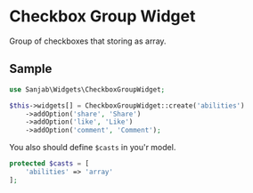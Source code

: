 # Checkbox Group Widget

Group of checkboxes that storing as array.

## Sample
```php
use Sanjab\Widgets\CheckboxGroupWidget;

$this->widgets[] = CheckboxGroupWidget::create('abilities')
    ->addOption('share', 'Share')
    ->addOption('like', 'Like')
    ->addOption('comment', 'Comment');
```

You also should define `$casts` in you'r model.
```php
protected $casts = [
    'abilities' => 'array'
];
```
